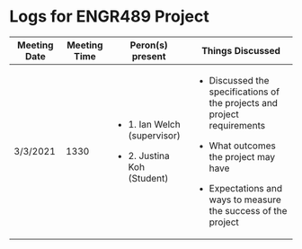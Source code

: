 # Logs for ENGR489 Project  

Meeting Date | Meeting Time | Peron(s) present | Things Discussed
-------------|--------------|------------------|-----------------
3/3/2021 | 1330 | <ul><li> 1. Ian Welch (supervisor) </ul></li> <ul><li> 2. Justina Koh (Student) </ul></li>| <ul><li> Discussed the specifications of the projects and project requirements </ul></li> <ul><li> What outcomes the project may have </ul></li> <ul><li>Expectations and ways to measure the success of the project</ul></li>
